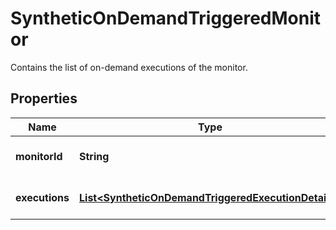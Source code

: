 

# SyntheticOnDemandTriggeredMonitor

Contains the list of on-demand executions of the monitor.

## Properties

| Name | Type | Description | Notes |
|------------ | ------------- | ------------- | -------------|
|**monitorId** | **String** | The monitor identifier. |  |
|**executions** | [**List&lt;SyntheticOnDemandTriggeredExecutionDetails&gt;**](SyntheticOnDemandTriggeredExecutionDetails.md) | The list of triggered executions. |  |




